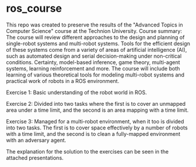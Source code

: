 # ros_course

This repo was created to preserve the results of the "Advanced Topics in Computer Science" course at the Technion University.
Course summary:
The course will review different approaches to the design and planning of single-robot systems and multi-robot systems. Tools for the efficient design of these systems come from a variety of areas of artificial intelligence (AI), such as automated design and serial decision-making under non-critical conditions.
Certainty, model-based inference, game theory, multi-agent systems, learning reinforcement and more.
The course will include both learning of various theoretical tools for modeling multi-robot systems and practical work of robots in a ROS environment.

Exercise 1:
Basic understanding of the robot world in ROS.

Exercise 2:
Divided into two tasks where the first is to cover an unmapped area under a time limit, and the second is an area mapping with a time limit.

Exercise 3:
Managed for a multi-robot environment, when it too is divided into two tasks. The first is to cover space effectively by a number of robots with a time limit, and the second is to clean a fully-mapped environment with an adversary agent.

The explanation for the solution to the exercises can be seen in the attached presentations.
